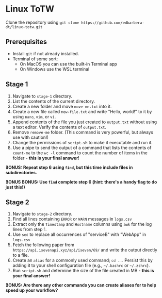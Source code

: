 # Linux ToTW

Clone the repository using `git clone https://github.com/edbarbera-dt/linux-totw.git`

## Prerequisites
- Install `git` if not already installed.
- Terminal of some sort:
  - On MacOS you can use the built-in Terminal app
  - On Windows use the WSL terminal


## Stage 1
1. Navigate to `stage-1` directory.
2. List the contents of the current directory.
3. Create a new folder and move `move-me.txt` into it.
4. Create a new file called `new-file.txt` and write "Hello, world!" to it by using `nano`, `vim`, or `vi`.
5. Append contents of the file you just created to `output.txt` without using a text editor. Verify the contents of `output.txt`.
5. Remove `remove-me` folder. (This command is very powerful, but always use with caution!)
6. Change the permissions of `script.sh` to make it executable and run it.
7. Use a pipe to send the output of a command that lists the contents of `count-me` to the `wc -l` command to count the number of items in the folder - **this is your final answer!**

**BONUS: Repeat step 6 using `find`, but this time include files in subdirectories.**

**BONUS BONUS: Use `find` complete step 6 (hint: there's a handy flag to do just this!)**


## Stage 2
1. Navigate to `stage-2` directory.
2. Find all lines containing `ERROR` or `WARN` messages in `logs.csv`
3. Extract only the `Timestamp` and `Hostname` columns using `awk` for the log lines from step 1.
4. Use `sed` to replace all occurrences of "serviceB" with "WebApp" in `logs.csv`
5. Fetch the following paper from `https://api.isevenapi.xyz/api/iseven/69/` and write the output directly to a file.
6. Create an `alias` for a commonly used command; `cd ..`. Persist this by adding it to your shell configuration file (e.g., `~/.bashrc` or `~/.zshrc`).
7. Run `script.sh` and determine the size of the file created in MB - **this is your final answer!**

**BONUS: Are there any other commands you can create aliases for to help speed up your workflow?**
